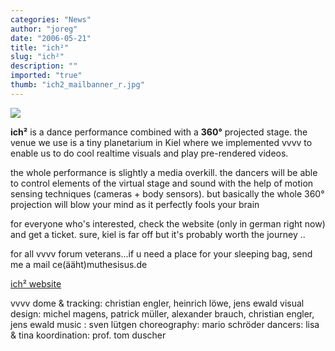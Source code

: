 ```yaml
---
categories: "News"
author: "joreg"
date: "2006-05-21"
title: "ich²"
slug: "ich²"
description: ""
imported: "true"
thumb: "ich2_mailbanner_r.jpg"
---
```



![](ich2_mailbanner_r.jpg)

**ich²** is a dance performance combined with a **360°** projected stage. the venue we use is a tiny planetarium in Kiel where we implemented vvvv to enable us to do cool realtime visuals and play pre-rendered videos. 

the whole performance is slightly a media overkill. the dancers will be able to control elements of the virtual stage and sound with the help of motion sensing techniques (cameras + body sensors). but basically the whole 360° projection will blow your mind as it perfectly fools your brain 

for everyone who's interested, check the website (only in german right now) and get a ticket. sure, kiel is far off but it's probably worth the journey ..

for all vvvv forum veterans...if u need a place for your sleeping bag, send me a mail ce(ääht)muthesisus.de

[ich² website](http://www.ich-quadrat.de)

vvvv dome &amp; tracking: christian engler, heinrich löwe, jens ewald
visual design: michel magens, patrick müller, alexander brauch, christian engler, jens ewald
music : sven lütgen
choreography: mario schröder
dancers: lisa &amp; tina
koordination: prof. tom duscher